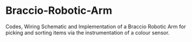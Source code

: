 # Braccio-Robotic-Arm
Codes, Wiring Schematic and Implementation of a Braccio Robotic Arm for picking and sorting items via the instrumentation of a colour sensor.
